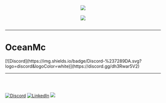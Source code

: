 
<br/>  

<div align="center"><img src="https://github-readme-stats.vercel.app/api?username=alireza009d&theme=shadow_green&hide_border=true&include_all_commits=false&count_private=true" align="center" /></div>  

<br/>  

<div align="center"><img src="https://github-readme-stats.vercel.app/api/top-langs/?username=alireza009d&theme=shadow_green&hide_border=true&include_all_commits=false&count_private=true&layout=compact" align="center" /></div>  

<br>
<hr>
<h1>OceanMc</h1>
[![Discord](https://img.shields.io/badge/Discord-%237289DA.svg?logo=discord&logoColor=white)](https://discord.gg/dh3Rwar5V2)

<hr>
<br><br>  

[![Discord](https://img.shields.io/badge/Discord-%237289DA.svg?logo=discord&logoColor=white)](https://discord.gg/dh3Rwar5V2)
[![LinkedIn](https://img.shields.io/badge/LinkedIn-%230077B5.svg?logo=linkedin&logoColor=white)](https://linkedin.com/in/alireza009d) 
[![](https://visitcount.itsvg.in/api?id=alireza009d&icon=9&color=3)](https://discord.gg/dh3Rwar5V2)

